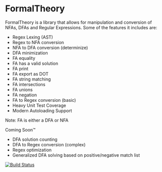 # FormalTheory

FormalTheory is a library that allows for manipulation and conversion of NFAs, DFAs and Regular Expressions. Some of the features it includes are:

 - Regex Lexing (AST)
 - Regex to NFA conversion
 - NFA to DFA conversion (determinize)
 - DFA minimization
 - FA equality
 - FA has a valid solution
 - FA print
 - FA export as DOT
 - FA string matching
 - FA intersections
 - FA unions
 - FA negation
 - FA to Regex conversion (basic)
 - Heavy Unit Test Coverage
 - Modern Autoloading Support

Note: FA is either a DFA or NFA

Coming Soon™

 - DFA solution counting
 - DFA to Regex conversion (complex)
 - Regex optimization
 - Generalized DFA solving based on positive/negative match list

[![Build Status](https://secure.travis-ci.org/KendallHopkins/FormalTheory.png?branch=master)](http://travis-ci.org/KendallHopkins/FormalTheory)